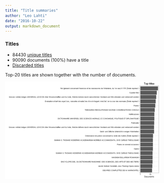 ```yaml
---
title: "Title summaries"
author: "Leo Lahti"
date: "2016-10-22"
output: markdown_document
---
```



### Titles

 * 84430 [unique titles](output.tables/title_accepted.csv)
 * 90090 documents (100%) have a title
 * [Discarded titles](output.tables/title_discarded.csv)

Top-20 titles are shown together with the number of documents.

![plot of chunk summarytitle](figure/summarytitle-1.png)

